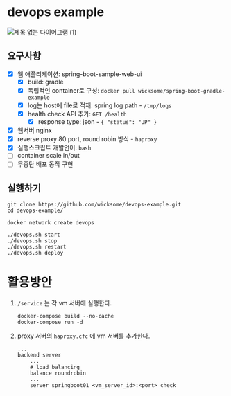 # devops example

![제목 없는 다이어그램 (1)](https://user-images.githubusercontent.com/5036939/56005289-9907eb80-5d0a-11e9-8b67-06d40d9e3ba5.png)


## 요구사항

- [x] 웹 애플리케이션: spring-boot-sample-web-ui
  - [x] build: gradle
  - [x] 독립적인 container로 구성: `docker pull wicksome/spring-boot-gradle-example`
  - [x] log는 host에 file로 적재: spring log path - `/tmp/logs`
  - [x] health check API 추가: `GET /health`
    - [x] response type: json - `{ "status": "UP" }`
- [x] 웹서버 nginx
- [x] reverse proxy 80 port, round robin 방식 - `haproxy`
- [x] 실행스크립트 개발언어: `bash`
- [ ] container scale in/out
- [ ] 무중단 배포 동작 구현

## 실행하기

```
git clone https://github.com/wicksome/devops-example.git
cd devops-example/

docker network create devops

./devops.sh start
./devops.sh stop
./devops.sh restart
./devops.sh deploy
```

# 활용방안

1. `/service` 는 각 vm 서버에 실행한다.
    ```
    docker-compose build --no-cache
    docker-compose run -d
    ```
2. proxy 서버의 `haproxy.cfc` 에 vm 서버를 추가한다.
    ```
    ...
    backend server
        ...
        # load balancing
        balance roundrobin
        ...
        server springboot01 <vm_server_id>:<port> check
    ```